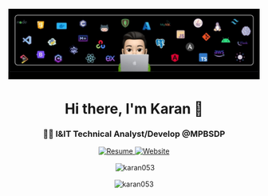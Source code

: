 ![Banner](https://github.com/Karan053/Karan053/blob/main/assets/images/Banner.jpg)

<h1 align="center">Hi there, I'm Karan 👋</h1>
<h3 align="center">👨‍💻 I&IT Technical Analyst/Develop @MPBSDP</h3>

<p align="center">
  <a href="https://drive.google.com/file/d/13nblnqdP3wUaFQ4mwQ5yUpFQZ5R0qVly/view?usp=sharing" target="_blank">
    <img alt="Resume" src="https://img.shields.io/badge/Resume-528BFF.svg?style=for-the-badge&logo=googledrive&logoColor=white" />
  </a>
  <a href="https://portfolio-website-eta-two-25.vercel.app/"><img alt="Website" src="https://img.shields.io/badge/Website-%23000000.svg?&style=for-the-badge&logo=google-chrome&logoColor=white" /></a>
</p>

<div align="center">
<p>&nbsp;<img align="center" src="https://github-readme-stats.vercel.app/api?username=karan053&theme=radical&show_icons=true&locale=en" alt="karan053" /></p>

<p><img align="center" src="https://github-readme-streak-stats.herokuapp.com/?user=karan053&theme=radical" alt="karan053" /></p>
</div>
